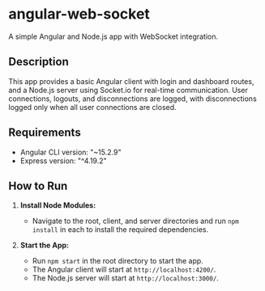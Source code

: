 # angular-web-socket

A simple Angular and Node.js app with WebSocket integration.

## Description

This app provides a basic Angular client with login and dashboard routes, and a Node.js server using Socket.io for real-time communication. User connections, logouts, and disconnections are logged, with disconnections logged only when all user connections are closed.

## Requirements

- Angular CLI version: "~15.2.9"
- Express version: "^4.19.2"

## How to Run

1. **Install Node Modules:** 
   - Navigate to the root, client, and server directories and run `npm install` in each to install the required dependencies.

2. **Start the App:**
   - Run `npm start` in the root directory to start the app.
   - The Angular client will start at `http://localhost:4200/`.
   - The Node.js server will start at `http://localhost:3000/`.

